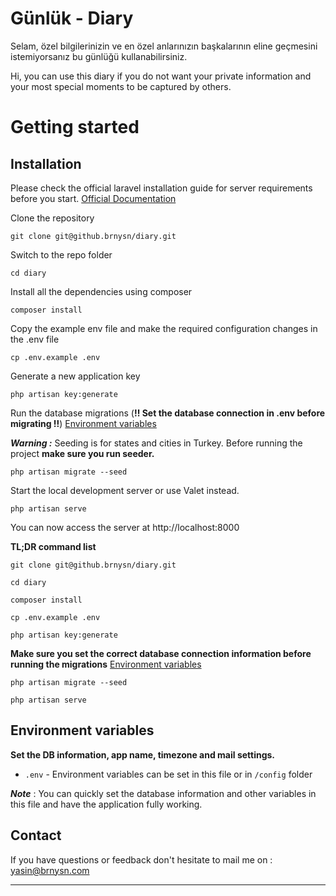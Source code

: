 # Günlük - Diary

Selam, özel bilgilerinizin ve en özel anlarınızın başkalarının eline geçmesini istemiyorsanız bu günlüğü kullanabilirsiniz. 

Hi, you can use this diary if you do not want your private information and your most special moments to be captured by others.

# Getting  started

## Installation

Please check the official laravel installation guide for server requirements before you start. [Official  Documentation](https://laravel.com/docs/6.x#installation)

Clone the repository

    git clone git@github.brnysn/diary.git

Switch to the repo folder

    cd diary

Install all the dependencies using composer

    composer install

Copy the example env file and make the required configuration changes in the .env file

    cp .env.example .env

Generate a new application key

    php artisan key:generate


Run the database migrations (**!! Set  the  database  connection  in  .env  before  migrating !!**) [Environment  variables](#environment-variables) 

***Warning :*** Seeding is for states and cities in Turkey. Before running the project **make sure you run seeder.**

    php artisan migrate --seed

Start the local development server or use Valet instead.

    php artisan serve

You can now access the server at http://localhost:8000

**TL;DR  command  list**

    git clone git@github.brnysn/diary.git

    cd diary

    composer install

    cp .env.example .env

    php artisan key:generate


**Make  sure  you  set  the  correct  database  connection  information  before  running  the  migrations** [Environment  variables](#environment-variables)

    php artisan migrate --seed

    php artisan serve


## Environment  variables
**Set the DB information, app name, timezone and mail settings.**

- `.env`  -  Environment  variables  can  be  set  in  this  file or in `/config` folder

***Note*** : You can quickly set the database information and other variables in this file and have the application fully working.

## Contact

If you have questions or feedback don't hesitate to mail me on : [yasin@brnysn.com](mailto:yasin@brnysn.com)

----------
